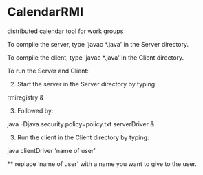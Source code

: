 # CalendarRMI
distributed calendar tool for work groups


To compile the server, type 'javac *.java' in the Server directory.

To compile the client, type 'javac *.java' in the Client directory.

To run the Server and Client:

2) Start the server in the Server directory by typing:

rmiregistry &

3) Followed by:

java -Djava.security.policy=policy.txt serverDriver &

3) Run the client in the Client directory by typing:

java clientDriver ‘name of user’


** replace ‘name of user’ with a name you want to give to the user. 


